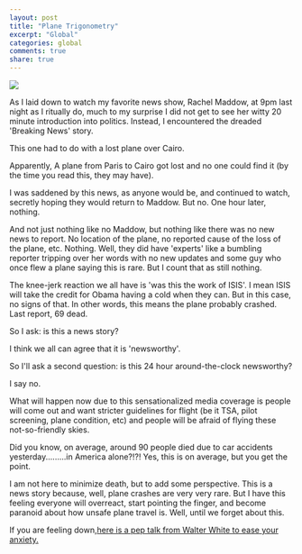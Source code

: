 ```yaml
---
layout: post
title: "Plane Trigonometry"
excerpt: "Global"
categories: global
comments: true
share: true
---
```


![](http://www.regentsprep.org/regents/math/algebra/MultipleChoiceReview/trigplane.jpg)


As I laid down to watch my favorite news show, Rachel Maddow, at 9pm last night as I ritually do, much to my surprise I did not get to see her witty 20 minute introduction into politics. Instead, I  encountered the dreaded 'Breaking News' story. 

This one had to do with a lost plane over Cairo. 

Apparently, A plane from Paris to Cairo got lost and no one could find it (by the time you read this, they may have).

I was saddened by this news, as anyone would be, and continued to watch, secretly hoping they would return to Maddow. But no. One hour later, nothing. 

And not just nothing like no Maddow, but nothing like there was no new news to report. No location of the plane, no reported cause of the loss of the plane, etc. Nothing. Well, they did have 'experts' like a bumbling reporter tripping over her words with no new updates and some guy who once flew a plane saying this is rare. But I count that as still nothing.

The knee-jerk reaction we all have is 'was this the work of ISIS'. I mean ISIS will take the credit for Obama having a cold when they can. But in this case, no signs of that. In other words, this means the plane probably crashed. Last report, 69 dead.


So I ask: is this a news story?

I think we all can agree that it is 'newsworthy'. 

So I'll ask a second question: is this 24 hour around-the-clock newsworthy?


I say no.

What will happen now due to this sensationalized media coverage is people will come out and want stricter guidelines for flight (be it TSA, pilot screening, plane condition, etc) and people will be afraid of flying these not-so-friendly skies.

Did you know, on average, around 90 people died due to car accidents yesterday.........in America alone?!?! Yes, this is on average, but you get the point. 

I am not here to minimize death, but to add some perspective. This is a news story because, well, plane crashes are very very rare. But I have this feeling everyone will overreact, start pointing the finger, and become paranoid about how unsafe plane travel is. Well, until we forget about this.


If you are feeling down,[here is a pep talk from Walter White to ease your anxiety.](https://www.youtube.com/watch?v=5-8FB6k8jik)





